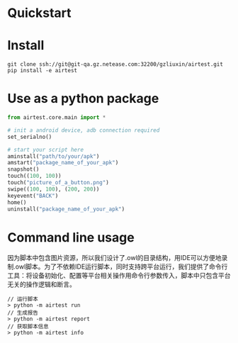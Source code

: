 Quickstart
================

Install
================

```shell
git clone ssh://git@git-qa.gz.netease.com:32200/gzliuxin/airtest.git
pip install -e airtest
```


Use as a python package
================

```python
from airtest.core.main import *

# init a android device, adb connection required
set_serialno()

# start your script here
aminstall("path/to/your/apk")
amstart("package_name_of_your_apk")
snapshot()
touch((100, 100))
touch("picture_of_a_button.png")
swipe((100, 100), (200, 200))
keyevent("BACK")
home()
uninstall("package_name_of_your_apk")
```


Command line usage
===================
因为脚本中包含图片资源，所以我们设计了.owl的目录结构，用IDE可以方便地录制.owl脚本。为了不依赖IDE运行脚本，同时支持跨平台运行，我们提供了命令行工具：将设备初始化、配置等平台相关操作用命令行参数传入，脚本中只包含平台无关的操作逻辑和断言。

```shell
// 运行脚本
> python -m airtest run
// 生成报告
> python -m airtest report
// 获取脚本信息
> python -m airtest info
```
